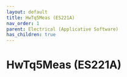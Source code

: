 ```yaml
---
layout: default
title: HwTq5Meas (ES221A)
nav_order: 1
parent: Electrical (Applicative Software)
has_children: true
---
```

# HwTq5Meas (ES221A)
